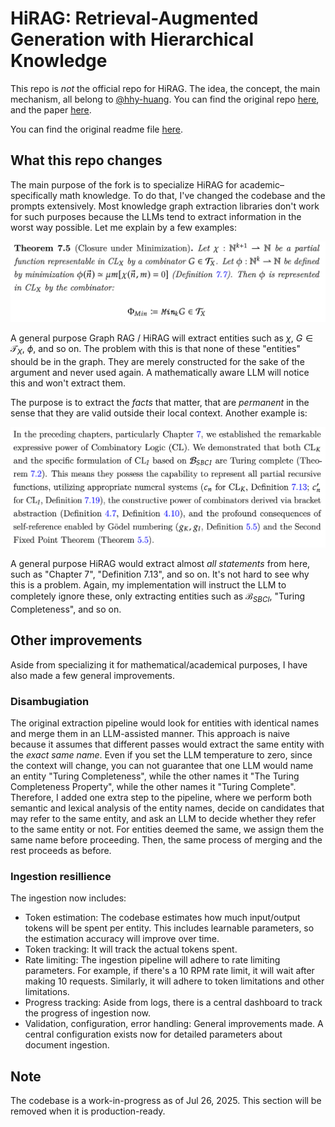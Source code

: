 # HiRAG: Retrieval-Augmented Generation with Hierarchical Knowledge

This repo is *not* the official repo for HiRAG. The idea, the concept, the main mechanism, all belong to [@hhy-huang](https://github.com/hhy-huang). You can find the original repo [here](https://github.com/hhy-huang/HiRAG), and the paper [here](https://arxiv.org/pdf/2503.10150).

You can find the original readme file [here](readme.hhy-huang.md).

## What this repo changes

The main purpose of the fork is to specialize HiRAG for academic– specifically math knowledge. To do that, I've changed the codebase and the prompts extensively. Most knowledge graph extraction libraries don't work for such purposes because the LLMs tend to extract information in the worst way possible. Let me explain by a few examples:

![image-example](imgs/example_theorem.png)

A general purpose Graph RAG / HiRAG will extract entities such as $\chi$, $G \in \mathcal{T}_X$, $\phi$, and so on.
The problem with this is that none of these "entities" should be in the graph. They are merely constructed for the sake of the argument and never used again. A mathematically aware LLM will notice this and won't extract them.

The purpose is to extract the *facts* that matter, that are *permanent* in the sense that they are valid outside their local context. Another example is:

![image-example-2](imgs/example-section-text.png)

A general purpose HiRAG would extract almost *all statements* from here, such as "Chapter 7", "Definition 7.13", and so on. It's not hard to see why this is a problem.
Again, my implementation will instruct the LLM to completely ignore these, only extracting entities such as $\mathcal{B}_{SBCI}$, "Turing Completeness", and so on.

## Other improvements

Aside from specializing it for mathematical/academical purposes, I have also made a few general improvements.

### Disambugiation

The original extraction pipeline would look for entities with identical names and merge them in an LLM-assisted manner. This approach is naive because it assumes that different passes would extract the same entity with the *exact same name*. Even if you set the LLM temperature to zero, since the context will change, you can not guarantee that one LLM would name an entity "Turing Completeness", while the other names it "The Turing Completeness Property", while the other names it "Turing Complete". Therefore, I added one extra step to the pipeline, where we perform both semantic and lexical analysis of the entity names, decide on candidates that may refer to the same entity, and ask an LLM to decide whether they refer to the same entity or not. For entities deemed the same, we assign them the same name before proceeding. Then, the same process of merging and the rest proceeds as before.

### Ingestion resillience

The ingestion now includes:

- Token estimation: The codebase estimates how much input/output tokens will be spent per entity. This includes learnable parameters, so the estimation accuracy will improve over time.
- Token tracking: It will track the actual tokens spent.
- Rate limiting: The ingestion pipeline will adhere to rate limiting parameters. For example, if there's a 10 RPM rate limit, it will wait after making 10 requests. Similarly, it will adhere to token limitations and other limitations.
- Progress tracking: Aside from logs, there is a central dashboard to track the progress of ingestion now.
- Validation, configuration, error handling: General improvements made. A central configuration exists now for detailed parameters about document ingestion.

## Note

The codebase is a work-in-progress as of Jul 26, 2025. This section will be removed when it is production-ready.
